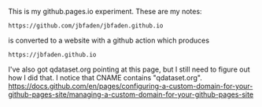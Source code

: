 This is my github.pages.io experiment.  These are my notes:

```https://github.com/jbfaden/jbfaden.github.io```

is converted to a website with a github action which produces

```https://jbfaden.github.io```

I've also got qdataset.org pointing at this page, but I still need to figure out how I did that.  I notice that CNAME contains "qdataset.org".
https://docs.github.com/en/pages/configuring-a-custom-domain-for-your-github-pages-site/managing-a-custom-domain-for-your-github-pages-site
